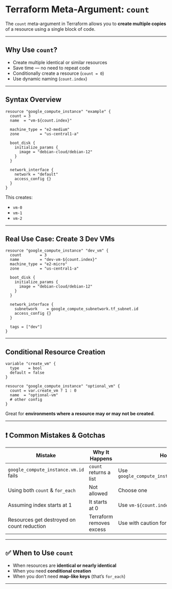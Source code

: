 
# Terraform Meta-Argument: `count`

The `count` meta-argument in Terraform allows you to **create multiple copies** of a resource using a single block of code.

---

## Why Use `count`?

* Create multiple identical or similar resources
* Save time — no need to repeat code
* Conditionally create a resource (`count = 0`)
* Use dynamic naming (`count.index`)

---

## Syntax Overview

```hcl
resource "google_compute_instance" "example" {
  count = 3
  name  = "vm-${count.index}"

  machine_type = "e2-medium"
  zone         = "us-central1-a"

  boot_disk {
    initialize_params {
      image = "debian-cloud/debian-12"
    }
  }

  network_interface {
    network = "default"
    access_config {}
  }
}
```

This creates:

* `vm-0`
* `vm-1`
* `vm-2`

---

## Real Use Case: Create 3 Dev VMs

```hcl
resource "google_compute_instance" "dev_vm" {
  count        = 3
  name         = "dev-vm-${count.index}"
  machine_type = "e2-micro"
  zone         = "us-central1-a"

  boot_disk {
    initialize_params {
      image = "debian-cloud/debian-12"
    }
  }

  network_interface {
    subnetwork    = google_compute_subnetwork.tf_subnet.id
    access_config {}
  }

  tags = ["dev"]
}
```

---

## Conditional Resource Creation

```hcl
variable "create_vm" {
  type    = bool
  default = false
}

resource "google_compute_instance" "optional_vm" {
  count = var.create_vm ? 1 : 0
  name  = "optional-vm"
  # other config
}
```

Great for **environments where a resource may or may not be created**.

---

## ❗ Common Mistakes & Gotchas

| Mistake                                    | Why It Happens           | How to Fix                                       |
| ------------------------------------------ | ------------------------ | ------------------------------------------------ |
| `google_compute_instance.vm.id` fails      | `count` returns a list   | Use `google_compute_instance.vm[count.index].id` |
| Using both `count` & `for_each`            | Not allowed              | Choose one                                       |
| Assuming index starts at 1                 | It starts at 0           | Use `vm-${count.index}`                          |
| Resources get destroyed on count reduction | Terraform removes excess | Use with caution for critical resources          |

---

## ✅ When to Use `count`

* When resources are **identical or nearly identical**
* When you need **conditional creation**
* When you don’t need **map-like keys** (that’s `for_each`)

---
